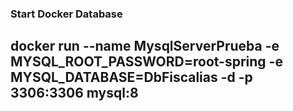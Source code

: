 ### Start Docker Database
##  docker run --name MysqlServerPrueba -e MYSQL_ROOT_PASSWORD=root-spring  -e MYSQL_DATABASE=DbFiscalias -d -p 3306:3306 mysql:8